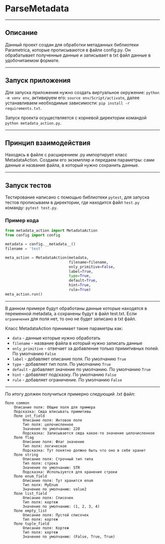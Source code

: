 # ParseMetadata

---

## Описание
Данный проект создан для обработки метаданных библиотеки Parametrica, которые прописываются в
файле config.py. Он обрабатывает полученные данные и записывает в txt файл данные в удобочитаемом формате.

---

## Запуск приложения

Для запуска приложения нужно создать виртуальное окружение: `python -m venv env`, 
активируем его: `source env/Script/activate`, далее устанавливаем необходимые зависимости:
`pip install -r requirements.txt`.

Запуск проекта осуществляется с корневой директории командой `python metadata_action.py`.

---

## Принцип взаимодействия

Находясь в файле с расширением .py импортирует класс MetadataAction. Создаем его экземпляр
и передаем параметры: сами данные и названия файла, в который нужно сохранить данные.

---

## Запуск тестов

Тестирование написано с помощью библиотеки `pytest`, для запуска тестов прописываем в
директории, где находится файл `test.py` команду: `pytest test.py`.

### Пример кода

```python
from metadata_action import MetadataAction
from config import config

metadata = config.__metadata__()
filename = 'test'

meta_action = MetadataAction(metadata, 
                             filename=filename,
                             only_primitive=False,
                             label=True,
                             type=True,
                             default=True,
                             hint=True,
                             rule=True)
meta_action.run()
```

---

В данном примере будут обработаны данные которые находятся в переменной metadata,
а сохранены будут в файл test.txt. Если `ограничения` для поля нет,
то оно не будет записано в txt файл.

Класс MetadataAction принимает такие параметры как:
* `data` - данные которые нужно обработать
* `filename` - название файла в который нужно записать данные
* `only_primitive` - отвечает за добавление только примитивных полей. По умолчанию `False`
* `label` - добавляет описание поля. По умолчанию `True`
* `type` - добавляет тип поля. По умолчанию `True`
* `default` - добавляет значение по умолчанию. По умолчанию `True`
* `hint` - добавляет подсказку. По умолчанию `False`
* `rule` - добавляет ограничение. По умолчанию `False`

---

По итогу должен получиться примерно следующий .txt файл:
```text
Поле common
    Описание поля: Общие поля для примера
    Подсказка: Сюда вписывать примитивы
    Поле int_field
        Описание поля: Интовое поле
        Тип поля: целочисленное
        Значение по умолчанию: 220
        Подсказка: Записывается сюда какое-то значение целочисленное
    Поле flag
        Описание поля: Флаг значение
        Тип поля: логическое
        Подсказка: Тут понятно должно быть что оно в себе хранит
    Поле string
        Описание поля: Строчный тип типа
        Тип поля: строка
        Значение по умолчанию: STR
        Подсказка: Используется для хранения строки
    Поле enum_field
        Описание поля: Тут хранится enum
        Тип поля: MyEnum
        Значение по умолчанию: value2
    Поле list_field
        Описание поля: Списочек
        Тип поля: кортеж
        Значение по умолчанию: (1, 2, 3, 4)
    Поле empty_list
        Описание поля: Пустой списочек
        Тип поля: кортеж
    Поле tuple_field
        Описание поля: Кортеж
        Тип поля: кортеж
        Значение по умолчанию: (False, True, True)
```